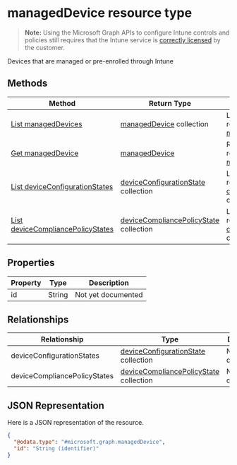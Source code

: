 ﻿# managedDevice resource type

> **Note:** Using the Microsoft Graph APIs to configure Intune controls and policies still requires that the Intune service is [correctly licensed](https://go.microsoft.com/fwlink/?linkid=839381) by the customer.

Devices that are managed or pre-enrolled through Intune
## Methods
|Method|Return Type|Description|
|---|---|---|
|[List managedDevices](../api/intune_deviceconfig_manageddevice_list.md)|[managedDevice](../resources/intune_deviceconfig_manageddevice.md) collection|List properties and relationships of the [managedDevice](../resources/intune_deviceconfig_manageddevice.md) objects.|
|[Get managedDevice](../api/intune_deviceconfig_manageddevice_get.md)|[managedDevice](../resources/intune_deviceconfig_manageddevice.md)|Read properties and relationships of the [managedDevice](../resources/intune_deviceconfig_manageddevice.md) object.|
|[List deviceConfigurationStates](../api/intune_deviceconfig_deviceconfigurationstate_list.md)|[deviceConfigurationState](../resources/intune_deviceconfig_deviceconfigurationstate.md) collection|List properties and relationships of the [deviceConfigurationState](../resources/intune_deviceconfig_deviceconfigurationstate.md) objects.|
|[List deviceCompliancePolicyStates](../api/intune_deviceconfig_devicecompliancepolicystate_list.md)|[deviceCompliancePolicyState](../resources/intune_deviceconfig_devicecompliancepolicystate.md) collection|List properties and relationships of the [deviceCompliancePolicyState](../resources/intune_deviceconfig_devicecompliancepolicystate.md) objects.|

## Properties
|Property|Type|Description|
|---|---|---|
|id|String|Not yet documented|

## Relationships
|Relationship|Type|Description|
|---|---|---|
|deviceConfigurationStates|[deviceConfigurationState](../resources/intune_deviceconfig_deviceconfigurationstate.md) collection|Not yet documented|
|deviceCompliancePolicyStates|[deviceCompliancePolicyState](../resources/intune_deviceconfig_devicecompliancepolicystate.md) collection|Not yet documented|

## JSON Representation
Here is a JSON representation of the resource.
<!-- {
  "blockType": "resource",
  "keyProperty": "id",
  "@odata.type": "microsoft.graph.managedDevice"
}
-->
```json
{
  "@odata.type": "#microsoft.graph.managedDevice",
  "id": "String (identifier)"
}
```



